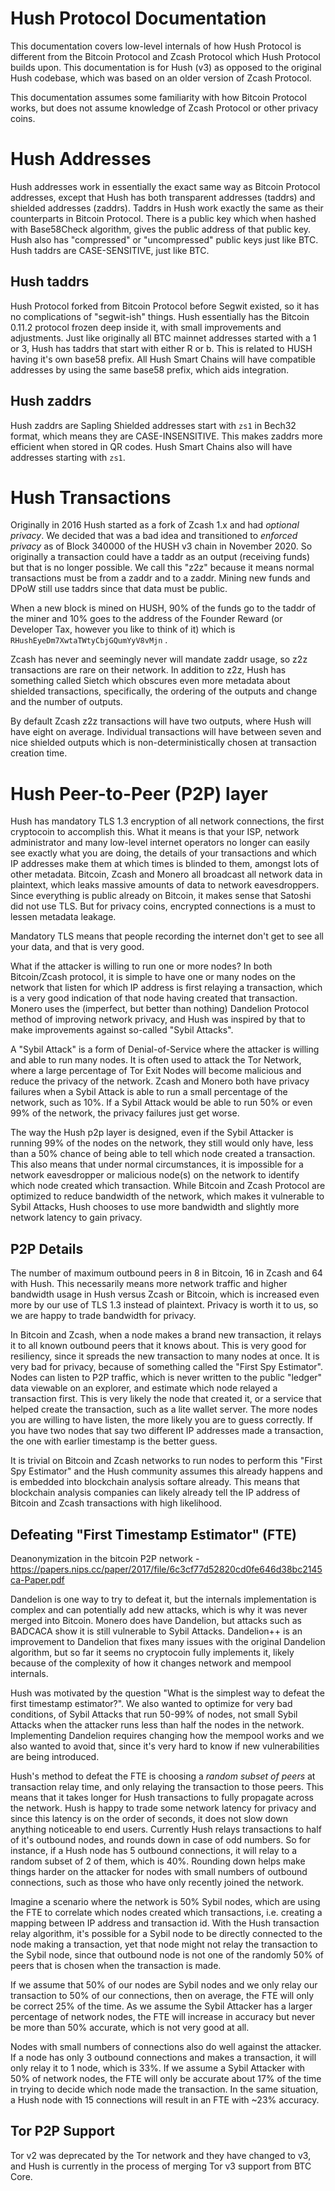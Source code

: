 # Hush Protocol Documentation

This documentation covers low-level internals of how Hush Protocol is different
from the Bitcoin Protocol and Zcash Protocol which Hush Protocol builds upon.
This documentation is for Hush (v3) as opposed to the original Hush codebase, which
was based on an older version of Zcash Protocol.

This documentation assumes some familiarity with how Bitcoin Protocol works, but
does not assume knowledge of Zcash Protocol or other privacy coins.

# Hush Addresses

Hush addresses work in essentially the exact same way as Bitcoin Protocol addresses,
except that Hush has both transparent addresses (taddrs) and shielded addresses (zaddrs).
Taddrs in Hush work exactly the same as their counterparts in Bitcoin Protocol. There is
a public key which when hashed with Base58Check algorithm, gives the public address of
that public key. Hush also has "compressed" or "uncompressed" public keys just like BTC.
Hush taddrs are CASE-SENSITIVE, just like BTC.

## Hush taddrs

Hush Protocol forked from Bitcoin Protocol before Segwit existed, so it has no complications
of "segwit-ish" things. Hush essentially has the Bitcoin 0.11.2 protocol frozen deep inside it,
with small improvements and adjustments. Just like originally all BTC mainnet addresses started with a 1 or 3,
Hush has taddrs that start with either R or b. This is related to HUSH having it's own base58 prefix.
All Hush Smart Chains will have compatible addresses by using the same base58 prefix, which aids
integration.

## Hush zaddrs

Hush zaddrs are Sapling Shielded addresses start with `zs1` in Bech32 format, which means they
are CASE-INSENSITIVE. This makes zaddrs more efficient when stored in QR codes. Hush Smart Chains
also will have addresses starting with `zs1`.

# Hush Transactions

Originally in 2016 Hush started as a fork of Zcash 1.x and had *optional privacy*. We decided that was a bad
idea and transitioned to *enforced privacy* as of Block 340000 of the HUSH v3 chain in November 2020. So originally
a transaction could have a taddr as an output (receiving funds) but that is no longer possible. We call this "z2z"
because it means normal transactions must be from a zaddr and to a zaddr. Mining new funds and DPoW still use taddrs
since that data must be public.

When a new block is mined on HUSH, 90% of the funds go to the taddr of the miner and 10% goes to the address of
the Founder Reward (or Developer Tax, however you like to think of it) which is `RHushEyeDm7XwtaTWtyCbjGQumYyV8vMjn` .

Zcash has never and seemingly never will mandate zaddr usage, so z2z transactions are rare on their network. In addition
to z2z, Hush has something called Sietch which obscures even more metadata about shielded transactions, specifically,
the ordering of the outputs and change and the number of outputs.

By default Zcash z2z transactions will have two outputs, where Hush will have eight on average. Individual transactions
will have between seven and nice shielded outputs which is non-deterministically chosen at transaction creation time.

# Hush Peer-to-Peer (P2P) layer

Hush has mandatory TLS 1.3 encryption of all network connections, the first cryptocoin to accomplish this. What it means
is that your ISP, network administrator and many low-level internet operators no longer can easily see exactly what you
are doing, the details of your transactions and which IP addresses make them at which times is blinded to them, amongst
lots of other metadata. Bitcoin, Zcash and Monero all broadcast all network data in plaintext, which leaks massive amounts
of data to network eavesdroppers. Since everything is public already on Bitcoin, it makes sense that Satoshi did not use
TLS. But for privacy coins, encrypted connections is a must to lessen metadata leakage.

Mandatory TLS means that people recording the internet don't get to see all your data,
and that is very good.

What if the attacker is willing to run one or more nodes?  In both Bitcoin/Zcash protocol, it is simple to have one or many nodes on the network
that listen for which IP address is first relaying a transaction, which is a very good indication of that node having created that transaction.
Monero uses the (imperfect, but better than nothing) Dandelion Protocol method of improving network privacy, and Hush was inspired by that to
make improvements against so-called "Sybil Attacks". 

A "Sybil Attack" is a form of Denial-of-Service where the attacker is willing and able to run many nodes. It is often used to attack the Tor Network,
where a large percentage of Tor Exit Nodes will become malicious and reduce the privacy of the network. Zcash and Monero both have privacy failures
when a Sybil Attack is able to run a small percentage of the network, such as 10%. If a Sybil Attack would be able to run 50% or even 99% of the network,
the privacy failures just get worse.

The way the Hush p2p layer is designed, even if the Sybil Attacker is running 99% of the nodes on the network, they still would only have, less than a 50% chance of being able to tell which node created a transaction. This also means that under normal circumstances, it is impossible for a network eavesdropper or malicious node(s) on the network to identify which node created which transaction. While Bitcoin and Zcash Protocol are optimized to reduce bandwidth of the network, which makes it vulnerable to Sybil Attacks, Hush chooses to use more bandwidth and slightly more network latency to gain privacy.

## P2P Details

The number of maximum outbound peers in 8 in Bitcoin, 16 in Zcash and 64 with Hush. This necessarily means more network traffic and higher bandwidth usage
in Hush versus Zcash or Bitcoin, which is increased even more by our use of TLS 1.3 instead of plaintext. Privacy is worth it to us, so we are happy to trade bandwidth
for privacy.

In Bitcoin and Zcash, when a node makes a brand new transaction, it relays it to all known outbound peers that it knows about. This is very good for resiliency,
since it spreads the new transaction to many nodes at once. It is very bad for privacy, because of something called the "First Spy Estimator". Nodes can listen
to P2P traffic, which is never written to the public "ledger" data viewable on an explorer, and estimate which node relayed a transaction first. This is very
likely the node that created it, or a service that helped create the transaction, such as a lite wallet server. The more nodes you are willing to have listen,
the more likely you are to guess correctly. If you have two nodes that say two different IP addresses made a transaction, the one with earlier timestamp is the
better guess.

It is trivial on Bitcoin and Zcash networks to run nodes to perform this "First Spy Estimator" and the Hush community assumes this already happens and is
embedded into blockchain analysis softare already. This means that blockchain analysis companies can likely already tell the IP address of Bitcoin and Zcash
transactions with high likelihood.

## Defeating "First Timestamp Estimator" (FTE)

Deanonymization in the bitcoin P2P network - https://papers.nips.cc/paper/2017/file/6c3cf77d52820cd0fe646d38bc2145ca-Paper.pdf

Dandelion is one way to try to defeat it, but the internals implementation is complex and can potentially add new attacks, which is why it was never merged
into Bitcoin. Monero does have Dandelion, but attacks such as BADCACA show it is still vulnerable to Sybil Attacks. Dandelion++ is an improvement to Dandelion
that fixes many issues with the original Dandelion algorithm, but so far it seems no cryptocoin fully implements it, likely because of the complexity of how
it changes network and mempool internals.

Hush was motivated by the question "What is the simplest way to defeat the first timestamp estimator?". We also wanted to optimize for very bad conditions,
of Sybil Attacks that run 50-99% of nodes, not small Sybil Attacks when the attacker runs less than half the nodes in the network. Implementing Dandelion
requires changing how the mempool works and we also wanted to avoid that, since it's very hard to know if new vulnerabilities are being introduced.

Hush's method to defeat the FTE is choosing a *random subset of peers* at transaction relay time, and only relaying the transaction to those peers.
This means that it takes longer for Hush transactions to fully propagate across the network. Hush is happy to trade some network latency for privacy and since this
latency is on the order of seconds, it does not slow down anything noticeable to end users. Currently Hush relays transactions to half of it's outbound nodes, and rounds
down in case of odd numbers. So for instance, if a Hush node has 5 outbound connections, it will relay to a random subset of 2 of them, which is 40%. Rounding down
helps make things harder on the attacker for nodes with small numbers of outbound connections, such as those who have only recently joined the network.

Imagine a scenario where the network is 50% Sybil nodes, which are using the FTE to correlate which nodes created which transactions, i.e. creating 
a mapping between IP address and transaction id. With the Hush transaction relay algorithm, it's possible for a Sybil node to be directly connected to the node
making a transaction, yet that node might not relay the transaction to the Sybil node, since that outbound node is not one of the randomly 50% of peers that is chosen
when the transaction is made.

If we assume that 50% of our nodes are Sybil nodes and we only relay our transaction to 50% of our connections, then on average, the FTE will only be correct
25% of the time. As we assume the Sybil Attacker has a larger percentage of network nodes, the FTE will increase in accuracy but never be more than 50% accurate, which is
not very good at all.

Nodes with small numbers of connections also do well against the attacker. If a node has only 3 outbound connections and makes a transaction, it will only relay it to 1
node, which is 33%. If we assume a Sybil Attacker with 50% of network nodes, the FTE will only be accurate about 17% of the time in trying to decide which node made the
transaction. In the same situation, a Hush node with 15 connections will result in an FTE with ~23% accuracy.

## Tor P2P Support

Tor v2 was deprecated by the Tor network and they have changed to v3, and Hush is currently in the process of merging Tor v3 support from BTC Core.

